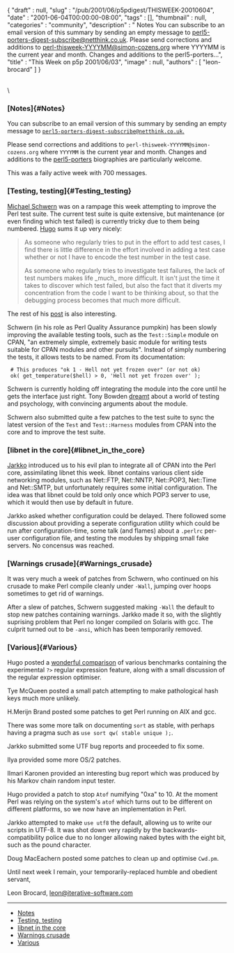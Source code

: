 {
   "draft" : null,
   "slug" : "/pub/2001/06/p5pdigest/THISWEEK-20010604",
   "date" : "2001-06-04T00:00:00-08:00",
   "tags" : [],
   "thumbnail" : null,
   "categories" : "community",
   "description" : " Notes You can subscribe to an email version of this summary by sending an empty message to perl5-porters-digest-subscribe@netthink.co.uk. Please send corrections and additions to perl-thisweek-YYYYMM@simon-cozens.org where YYYYMM is the current year and month. Changes and additions to the perl5-porters...",
   "title" : "This Week on p5p 2001/06/03",
   "image" : null,
   "authors" : [
      "leon-brocard"
   ]
}





\
\
### [Notes]{#Notes}

You can subscribe to an email version of this summary by sending an
empty message to
[`perl5-porters-digest-subscribe@netthink.co.uk`.](mailto:perl5-porters-digest-subscribe@netthink.co.uk)

Please send corrections and additions to
`perl-thisweek-YYYYMM@simon-cozens.org` where `YYYYMM` is the current
year and month. Changes and additions to the
[perl5-porters](http://simon-cozens.org/writings/whos-who.html)
biographies are particularly welcome.

This was a faily active week with 700 messages.

### [Testing, testing]{#Testing_testing}

[Michael
Schwern](http://simon-cozens.org/writings/whos-who.html#SCHWERN) was on
a rampage this week attempting to improve the Perl test suite. The
current test suite is quite extensive, but maintenance (or even finding
which test failed) is currently tricky due to them being numbered.
[Hugo](http://simon-cozens.org/writings/whos-who.html#SANDEN) sums it up
very nicely:

> As someone who regularly tries to put in the effort to add test cases,
> I find there is little difference in the effort involved in adding a
> test case whether or not I have to encode the test number in the test
> case.
>
> As someone who regularly tries to investigate test failures, the lack
> of test numbers makes life \_much\_ more difficult. It isn't just the
> time it takes to discover which test failed, but also the fact that it
> diverts my concentration from the code I want to be thinking about, so
> that the debugging process becomes that much more difficult.

The rest of his
[post](http://archive.develooper.com/perl5-porters@perl.org/msg58351.html)
is also interesting.

Schwern (in his role as Perl Quality Assurance pumpkin) has been slowly
improving the available testing tools, such as the `Test::Simple` module
on CPAN, "an extremely simple, extremely basic module for writing tests
suitable for CPAN modules and other pursuits". Instead of simply
numbering the tests, it allows tests to be named. From its
documentation:

     # This produces "ok 1 - Hell not yet frozen over" (or not ok)
     ok( get_temperature($hell) > 0, 'Hell not yet frozen over' );

Schwern is currently holding off integrating the module into the core
until he gets the interface just right. Tony Bowden
[dreamt](http://archive.develooper.com/perl5-porters@perl.org/msg58427.html)
about a world of testing and psychology, with convincing arguments about
the module.

Schwern also submitted quite a few patches to the test suite to sync the
latest version of the `Test` and `Test::Harness` modules from CPAN into
the core and to improve the test suite.

### [libnet in the core]{#libnet_in_the_core}

[Jarkko](http://simon-cozens.org/writings/whos-who.html#HIETANIEMI)
introduced us to his evil plan to integrate all of CPAN into the Perl
core, assimilating libnet this week. libnet contains various client side
networking modules, such as Net::FTP, Net::NNTP, Net::POP3, Net::Time
and Net::SMTP, but unfortunately requires some initial configuration.
The idea was that libnet could be told only once which POP3 server to
use, which it would then use by default in future.

Jarkko asked whether configuration could be delayed. There followed some
discussion about providing a seperate configuration utility which could
be run after configuration-time, some talk (and flames) about a
`.perlrc` per-user configuration file, and testing the modules by
shipping small fake servers. No concensus was reached.

### [Warnings crusade]{#Warnings_crusade}

It was very much a week of patches from Schwern, who continued on his
crusade to make Perl compile cleanly under `-Wall`, jumping over hoops
sometimes to get rid of warnings.

After a slew of patches, Schwern suggested making `-Wall` the default to
stop new patches containing warnings. Jarkko made it so, with the
slightly suprising problem that Perl no longer compiled on Solaris with
gcc. The culprit turned out to be `-ansi`, which has been temporarily
removed.

### [Various]{#Various}

Hugo posted a [wonderful
comparison](http://archive.develooper.com/perl5-porters@perl.org/msg57821.html)
of various benchmarks containing the experimental `?>` regular
expression feature, along with a small discussion of the regular
expression optimiser.

Tye McQueen posted a small patch attempting to make pathological hash
keys much more unlikely.

H.Merijn Brand posted some patches to get Perl running on AIX and gcc.

There was some more talk on documenting `sort` as stable, with perhaps
having a pragma such as `use sort qw( stable unique );`.

Jarkko submitted some UTF bug reports and proceeded to fix some.

Ilya provided some more OS/2 patches.

Ilmari Karonen provided an interesting bug report which was produced by
his Markov chain random input tester.

Hugo provided a patch to stop `Atof` numifying "0xa" to 10. At the
moment Perl was relying on the system's `atof` which turns out to be
different on different platforms, so we now have an implementation in
Perl.

Jarkko attempted to make `use utf8` the default, allowing us to write
our scripts in UTF-8. It was shot down very rapidly by the
backwards-compatibility police due to no longer allowing naked bytes
with the eight bit, such as the pound character.

Doug MacEachern posted some patches to clean up and optimise `Cwd.pm`.

Until next week I remain, your temporarily-replaced humble and obedient
servant,

Leon Brocard,
[leon@iterative-software.com](mailto:leon@iterative-software.com%0A)

------------------------------------------------------------------------

-   [Notes](#Notes)
-   [Testing, testing](#Testing_testing)
-   [libnet in the core](#libnet_in_the_core)
-   [Warnings crusade](#Warnings_crusade)
-   [Various](#Various)


